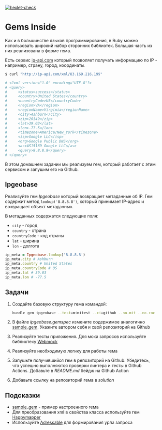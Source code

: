 [![hexlet-check](https://github.com/ragmay/hexlet-assignments/actions/workflows/hexlet-check.yml/badge.svg)](https://github.com/ragmay/hexlet-assignments/actions/workflows/hexlet-check.yml)

# Gems Inside

Как и в большинстве языков программирования, в Ruby можно использовать широкий набор сторонних библиотек. Большая часть из них реализована в форме гема.

Есть сервис [ip-api.com](https://ip-api.com/) который позволяет получать информацию по IP - например, страну, город, координаты.

```bash
$ curl "http://ip-api.com/xml/83.169.216.199"

# <?xml version="1.0" encoding="UTF-8"?>
# <query>
#     <status>success</status>
#     <country>United States</country>
#     <countryCode>US</countryCode>
#     <region>VA</region>
#     <regionName>Virginia</regionName>
#     <city>Ashburn</city>
#     <zip>20149</zip>
#     <lat>39.03</lat>
#     <lon>-77.5</lon>
#     <timezone>America/New_York</timezone>
#     <isp>Google LLC</isp>
#     <org>Google Public DNS</org>
#     <as>AS15169 Google LLC</as>
#     <query>8.8.8.8</query>
# </query>
```

В этом домашнем задании мы реализуем гем, который работает с этим сервисом и запушим его на Github.

## Ipgeobase

Реализуйте гем *Ipgeobase* который возвращает метаданные об IP. Гем содержит метод `lookup('8.8.8.8')`, который принимает IP-адрес и возвращает объект метаданных.

В метаданных содержатся следующие поля:

* `city` - город
* `country` - страна
* `countryCode` - код страны
* `lat` - ширина
* `lon` - долгота

```ruby
ip_meta = Ipgeobase.lookup('8.8.8.8')
ip_meta.city # Ashburn
ip_meta.country # United States
ip_meta.countryCode # US
ip_meta.lat # 39.03
ip_meta.lon # -77.5
```

## Задачи

1. Создайте базовую структуру гема командой:

    ```bash
    bundle gem ipgeobase --test=minitest --ci=github --no-mit --no-coc
    ```

2. В файле *ipgeobase.gemspec* измените содержимое аналогично [sample_gem](https://github.com/hexlet-boilerplates/ruby-gem/blob/master/sample_gem.gemspec). Укажите автором себя и свой репозиторий на Github
3. Реализуйте тесты приложения. Для мока запросов используйте библиотеку [Webmock](https://github.com/bblimke/webmock)
4. Реализуйте необходимую логику для работы гема
5. Запушьте получившийся гем в репозиторий на Github. Убедитесь, что успешно выполняются проверки линтера и тесты в Github Actions. Добавьте в *README.md* бейдж на Github Action
6. Добавьте ссылку на репозиторий гема в *solution*

## Подсказки

* [sample_gem](https://github.com/hexlet-boilerplates/ruby-gem) - пример настроенного гема
* Для преобразования xml в свойства класса используйте гем [Happymapper](https://github.com/mvz/happymapper)
* Используйте [Adressable](https://github.com/sporkmonger/addressable) для формирования урла запроса
